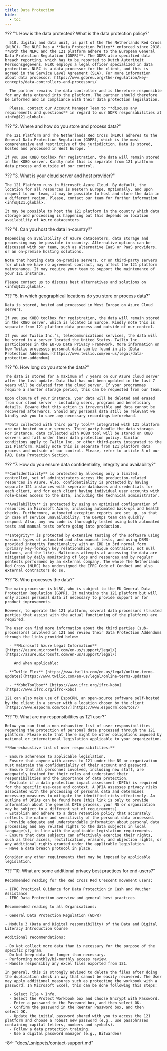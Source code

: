 ```yaml
---
title: Data Protection
hide:
  - toc
---
```



??? "1. How is the data protected? What is the data protection policy?"

      510, digital and data unit, is part of the The Netherlands Red Cross (NLRC). The NLRC has a **Data Protection Policy** enforced since 2018. **Both the NLRC and the 121 platform adhere to the European General Data Protection Regulation (GDPR)**. The GDPR also specified data breach reporting, which has to be reported to Dutch Autoriteit Persoonsgegevens. NLRC employs a legal officer specialized in data protection. NLRC is a data processor for the client, and this is agreed in the Service Level Agreement (SLA). For more information about data processor: https://www.gdpreu.org/the-regulation/key-concepts/data-controllers-and-processors/ 

      The partner remains the data controller and is therefore responsible for any data entered into the platform. The partner should therefore be informed and in compliance with their data protection legislation.

      Please, contact our Account Manager Team to **discuss any requirements and questions** in regard to our GDPR responsabilities at <info@121.global>.

??? "2. Where and how do you store and process data?"

    The 121 Platform and The Netherlands Red Cross (NLRC) adheres to the General Data Protection Regulation (GDPR), which is the most comprehensive and restrictive of the jurisdiction. Data is stored, hosted and processed in West Europe.
  
    If you use KOBO toolbox for registration, the data will remain stored in the KOBO server. Kindly note this is separate from 121 platform data process and outside of our control.


??? "3. What is your cloud server and host provider?"

    The 121 Platform runs in Microsoft Azure Cloud. By default, the location for all resources is Western Europe. Optionally, and upon request to our team, it may be possible to host and store the data in a different region. Please, contact our team for further information <info@121.global>.

    It may be possible to host the 121 platform in the country which data storage and processing is happening but this depends on location availability of Azure datacenters. 


??? "4. Can you host the data in-country?"

    Depending on availability of Azure datacenters, data storage and processing may be possible in-country. Alternative options can be discussed with our team, such as alternative IaaS or PaaS providers, or an on-premise hosting solutions. 
   
    Note that hosting data on-premise servers, or on third-party servers for which we have no agreement contract, may affect the 121 platform maintenance. It may require your team to support the maintenance of your 121 instance.
    
    Please contact us to discuss best alternatives and solutions on <info@121.global>.


??? "5. In which geographical locations do you store or process data?"

    Data is stored, hosted and processed in West Europe on Azure Cloud servers.
  
    If you use KOBO toolbox for registration, the data will remain stored in the KOBO server, which is located in Europe. Kindly note this is separate from 121 platform data process and outside of our control.

    If you use Twilio Inc.’s, telecommunications services, the data will be stored in a server located the United States. Twilio Inc. participates in the EU-US Data Privacy Framework. More information on how Twilio processes personal data can be found in its [Data Protection Addendum.](https://www.twilio.com/en-us/legal/data-protection-addendum)


??? "6. How long do you store the data?"

    The data is stored for a maximum of 7 years on our Azure cloud server after the last update. Data that has not been updated in the last 7 years will be deleted from the cloud server. If your programmes require a shorter storage period, this can be requested from our team. 

    Upon closure of your instance, your data will be deleted and erased from our cloud server - including users, programs and beneficiary details. Beware that this action is irreversible and data cannot be recovered afterwards. Should any personal data still be relevant we kindly ask you to save any necessary recordings beforehand.

    **Data collected with third party tool** integrated with 121 platform are not hosted on our servers. Third party handle the data storage. For instance, data collected with KOBO tool will be stored on KOBO servers and fall under their data protection policy. Similar conditions apply to Twilio Inc. or other third-party integrated to the 121 Platform. Kindly note this is separate from 121 platform data process and outside of our control. Please, refer to article 5 of our FAQ, Data Protection Section.

??? "7. How do you ensure data confidentiality, integrity and availability?"

    **Confidentiality** is protected by allowing only a limited, controlled, set of administrators access the production-related resources in Azure. Also, confidentiality is protected by having separate 121 instances with seperate databases and credentials for each client, and for each client having individual user accounts with role-based access to the data, including the technical administrator.

    **Availability** is protected by using an optimized configuration of resources in Microsoft Azure, including automated back-ups and health checks. Furthermore, automated exception reports are set up, so that in case of service unavailability, the DevOps team can quickly respond. Also, any new code is thoroughly tested using both automated tests and manual tests before going into production.

    **Integrity** is protected by extensive testing of the software using various types of automated and also manual tests, and using DBMS-provided integrity functionality with an ERD in 3rd normal form (primary key-foreign key relationships, unique contraints, not null columns, and the like). Malicious attempts at accessing the data are mitigated by daily monitoring of logs and resources and by regular pentests performend by an external company. The whole The Netherlands Red Cross (NLRC) has undersigned the IFRC Code of Conduct and also external contractors do so.

??? "8. Who processes the data?"

    The main processor is NLRC, who is subject to the EU General Data Protection Regulation (GDPR). It maintains the 121 platform but will only access personal data if necessary to provide support or for product improvements.

    However, to operate the 121 platform, several data processors (trusted parties that assist with the actual functioning of the platform) are required.

    The user can find more information about the third parties (sub-processors) involved in 121 and review their Data Protection Addendums through the links provided below:

      - **Microsoft Azure Legal Information** [https://azure.microsoft.com/en-us/support/legal/](https://azure.microsoft.com/en-us/support/legal/)

        And when applicable:

    - **Twilio Flex** [https://www.twilio.com/en-us/legal/online-terms-updates](https://www.twilio.com/en-us/legal/online-terms-updates)  

      - **KoboToolbox** [https://www.ifrc.org/ifrc-kobo](https://www.ifrc.org/ifrc-kobo)

    121 can also make use of EspoCRM, an open-source software self-hosted by the client in a server with a location chosen by the client  [https://www.espocrm.com/tos/](https://www.espocrm.com/tos/)

??? "9. What are my responsibilities as 121 user?"

    Below you can find a non-exhaustive list of user responsibilities regarding the protection of personal data processed through the 121 platform. Please note that there might be other obligations imposed by national or international legislation applicable to your organization.
    
    **Non-exhaustive list of user responsibilities:**

    - Ensure adherence to applicable legislation.
    - Ensure that anyone with access to 121 under the NS or organization must maintain the confidentiality of their account and password.
    - Ensure that all personnel involved, including new staff, are adequately trained for their roles and understand their responsibilities and the importance of data protection.
    - Evaluate if a data protection impact assessment (DPIA) is required for the specific use-case and context. A DPIA assesses privacy risks associated with the processing of personal data and determines necessary measures to mitigate the identified risks effectively. An outline of DPIAs can be found here (this link is only to provide information about the general DPIA process, your NS or organization may be subject to a different set of requirements).
    - Establish and adhere to a data retention policy that accurately reflects the nature and sensitivity of the personal data processed.
    - Provide adequate and understandable information about personal data processing and any related rights to the data subjects in local language(s), in line with the applicable legislation requirements.  
    - Ensure that data subjects can effectively exercise their rights, such as their access, rectification, erasure, and objection rights, or any additional rights granted under the applicable legislation.  
    - Have a data breach protocol in place.

    Consider any other requirements that may be imposed by applicable legislation.

??? "10. What are some additional privacy best practices for end-users?"

    Recommended reading for the Red Cross Red Crescent movement users:

    - IFRC Practical Guidance for Data Protection in Cash and Voucher Assistance
    - IFRC Data Protection overview and general best practices

    Recommended reading to all Organisations:

    - General Data Protection Regulation (GDPR)

    - Module 3 (Data and Digital responsibility) of the Data and Digital Literacy Introduction Course

    Additional recommendations:

    - Do Not collect more data than is necessary for the purpose of the specific program.
    - Do Not keep data for longer than necessary.
    - Performing monthly/bi-monthly access review.
    - Handle responsibly any excel files exported from 121.
    
    In general, this is strongly advised to delete the files after doing the duplication check in way that cannot be easily recovered. The User may apply additional measures such as protecting the workbook with a password. In Microsoft Excel, this can be done following this steps:

      - Select File > Info.
      - Select the Protect Workbook box and choose Encrypt with Password.
      - Enter a password in the Password box, and then select OK.
      - Confirm the password in the Reenter Password box, and then select OK.
      - Update the initial password shared with you to access the 121 platform and choose a robust new password (e.g., use passphrases containing capital letters, numbers and symbols).
      - Follow a data protection training.
      - Use a digital password manager (e.g., Bitwarden) 


-8<- "docs/_snippets/contact-support.md"
